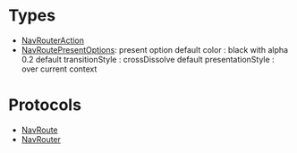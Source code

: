 # Types

  - [NavRouterAction](./NavRouterAction)
  - [NavRoutePresentOptions](./NavRoutePresentOptions):
    present option
    default color : black with alpha 0.2
    default transitionStyle : crossDissolve
    default presentationStyle : over current context

# Protocols

  - [NavRoute](./NavRoute)
  - [NavRouter](./NavRouter)
